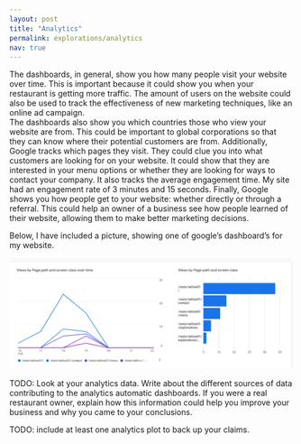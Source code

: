 ```yaml
---
layout: post
title: "Analytics"
permalink: explorations/analytics
nav: true
---
```


The dashboards, in general, show you how many people visit your website over 
time. This is important because it could show you when your restaurant is getting 
more traffic. The amount of users on the website could also be used to track the 
effectiveness of new marketing techniques, like an online ad campaign.   
The dashboards also show you which countries those who view your website are 
from. This could be important to global corporations so that they can know where 
their potential customers are from. Additionally, Google tracks which pages they 
visit. They could clue you into what customers are looking for on your website. 
It could show that they are interested in your menu options or whether they are 
looking for ways to contact your company. It also tracks the average engagement 
time. My site had an engagement rate of 3 minutes and 15 seconds. Finally, Google shows you how people get to your website: whether directly or through a referral.  This could help an owner of a business see how people learned of their website, allowing them to make better marketing decisions.

Below, I have included a picture, showing one of google’s dashboard’s for my website.

![](./assets/images/plot01.png)

TODO: Look at your analytics data. Write about the
different sources of data contributing to the analytics automatic dashboards.
If you were a real restaurant owner, explain how this information could help
you improve your business and why you came to your conclusions.

TODO: include at least one analytics plot to back up your claims.
